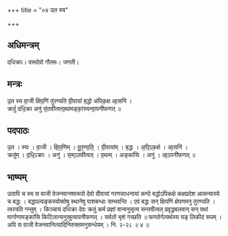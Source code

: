+++
title = "०४ उत स्य"

+++
## अधिमन्त्रम्
दधिक्राः। वामदेवो गौतमः। जगती।

## मन्त्रः
उ॒त स्य वा॒जी क्षि॑प॒णिं तु॑रण्यति ग्री॒वायां॑ ब॒द्धो अ॑पिक॒क्ष आ॒सनि॑ ।  
क्रतुं॑ दधि॒क्रा अनु॑ सं॒तवी॑त्वत्प॒थामङ्कां॒स्यन्वा॒पनी॑फणत् ॥

## पदपाठः
उ॒त । स्यः । वा॒जी । क्षि॒प॒णिम् । तु॒र॒ण्य॒ति॒ । ग्री॒वाया॑म् । ब॒द्धः । अ॒पि॒ऽक॒क्षे । आ॒सनि॑ ।  
क्रतु॑म् । द॒धि॒ऽक्राः । अनु॑ । स॒म्ऽतवी॑त्वत् । प॒थाम् । अङ्कां॑सि । अनु॑ । आ॒ऽपनी॑फणत् ॥

## भाष्यम्
उतापि च स्य स वाजी वेजनवानश्वरूपो देवो ग्रीवायां गरणसाधनायां कण्ठे बद्धोऽपिकक्षे कक्षप्रदेश आसन्यास्ये च बद्धः । बद्धपल्यङ्कस्योक्तेषु स्थानेषु पाशबन्धाः सम्भवन्ति । एवं बद्धः सन् क्षिपणिं क्षेपणमनु तुरण्यति । त्वरयति गन्तुम् । किञ्चायं दधिक्रा देवः क्रतुं कर्म प्रज्ञां वान्वनुसृत्य सन्तवीत्वत् प्रवृद्धबलवान् सन् पथां मार्गाणामङ्कांसि किटिलान्यनुस्रुत्यापनीफणत् । सर्वतो भृशं गच्छति ॥ फणतेर्गत्यर्थस्य यङ् लिकीदं रूपम् । अपि स वाजी वेजनवानित्यादिनिरुक्तमनुसन्धेयम् । नि. २-२८ ॥ ४ ॥